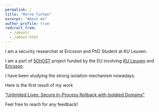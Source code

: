 ```yaml
---
permalink: /
title: "Merve Turhan"
excerpt: "About me"
author_profile: true
redirect_from: 
  - /about/
  - /about.html
---
```









I am a security researcher at Ericsson and PhD Student at KU Leuven. 

I am a part of [5GhOST](https://5ghosts.eu/) project funded by the EU involving [KU Leuven](https://www.kuleuven.be/kuleuven/) and [Ericsson](https://www.ericsson.com/en). 

I have been studying the strong isolation mechanism nowadays. 

Here is the first result of my work

["Unlimited Lives: Secure In-Process Rollback with Isolated Domains"](https://arxiv.org/pdf/2205.03205.pdf)

Feel free to reach for any feedback! 


